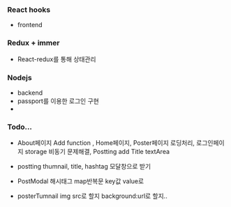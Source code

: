 ### React hooks 
- frontend
### Redux + immer
- React-redux를 통해 상태관리 
### Nodejs
- backend
- passport를 이용한 로그인 구현
-





### Todo... 
- About페이지 Add function , Home페이지, Poster페이지 로딩처리, 로그인페이지 storage 비동기 문제해결, Postting add Title textArea

- postting thumnail, title, hashtag  모달창으로 받기 

- PostModal 해시태그 map반복문 key값 value로
- posterTumnail img src로 할지 background:url로 할지..